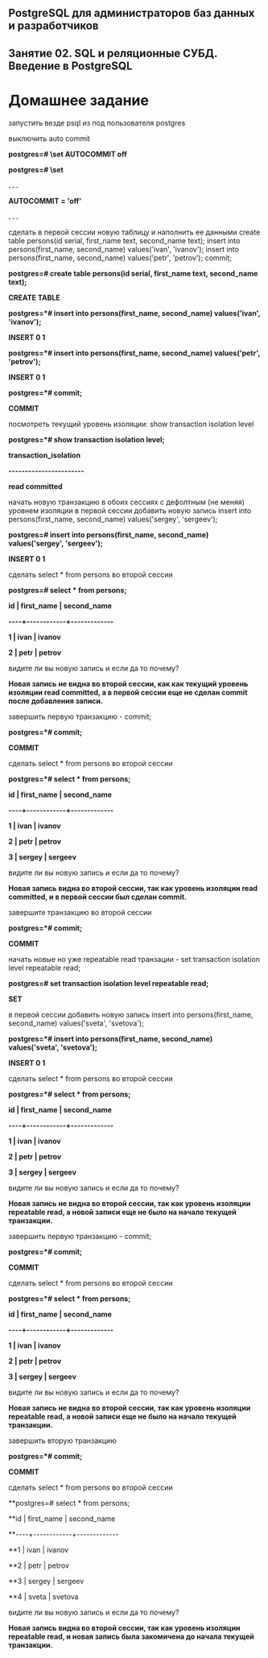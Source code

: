 ## PostgreSQL для администраторов баз данных и разработчиков
## Занятие 02. SQL и реляционные СУБД. Введение в PostgreSQL 
# Домашнее задание

запустить везде psql из под пользователя postgres

выключить auto commit

**postgres=# \set AUTOCOMMIT off**

**postgres=# \set**

**. . .**

**AUTOCOMMIT = 'off'**

**. . .**

сделать в первой сессии новую таблицу и наполнить ее данными create table persons(id serial, first_name text, second_name text); 
insert into persons(first_name, second_name) values('ivan', 'ivanov'); 
insert into persons(first_name, second_name) values('petr', 'petrov'); commit;

**postgres=# create table persons(id serial, first_name text, second_name text);**

**CREATE TABLE**

**postgres=*# insert into persons(first_name, second_name) values('ivan', 'ivanov');**

**INSERT 0 1**

**postgres=*# insert into persons(first_name, second_name) values('petr', 'petrov');**

**INSERT 0 1**

**postgres=*# commit;**

**COMMIT**

посмотреть текущий уровень изоляции: show transaction isolation level

**postgres=*# show transaction isolation level;**

 **transaction_isolation**

**-----------------------**

 **read committed**

начать новую транзакцию в обоих сессиях с дефолтным (не меняя) уровнем изоляции
в первой сессии добавить новую запись insert into persons(first_name, second_name) values('sergey', 'sergeev');

**postgres=# insert into persons(first_name, second_name) values('sergey', 'sergeev');**

**INSERT 0 1**

сделать select * from persons во второй сессии

**postgres=# select * from persons;**

 **id | first_name | second_name**

**----+------------+-------------**

  **1 | ivan       | ivanov**

  **2 | petr       | petrov**

видите ли вы новую запись и если да то почему?

**Новая запись не видна во второй сессии, как как текущий уровень изоляции read committed, а в первой сессии еще не сделан commit после добавления записи.**

завершить первую транзакцию - commit;

**postgres=*# commit;**

**COMMIT**

сделать select * from persons во второй сессии

**postgres=*# select * from persons;**

 **id | first_name | second_name**

**----+------------+-------------**

  **1 | ivan       | ivanov**

  **2 | petr       | petrov**

  **3 | sergey     | sergeev**

видите ли вы новую запись и если да то почему?

**Новая запись видна во второй сессии, так как уровень изоляции read committed, и в первой сессии был сделан commit.**

завершите транзакцию во второй сессии

**postgres=*# commit;**

**COMMIT**

начать новые но уже repeatable read транзации - set transaction isolation level repeatable read;

**postgres=# set transaction isolation level repeatable read;**

**SET**

в первой сессии добавить новую запись insert into persons(first_name, second_name) values('sveta', 'svetova');

**postgres=*# insert into persons(first_name, second_name) values('sveta', 'svetova');**

**INSERT 0 1**

сделать select * from persons во второй сессии

**postgres=*# select * from persons;**

 **id | first_name | second_name**

**----+------------+-------------**

  **1 | ivan       | ivanov**

  **2 | petr       | petrov**

  **3 | sergey     | sergeev**


видите ли вы новую запись и если да то почему?

**Новая запись не видна во второй сессии, так как уровень изоляции repeatable read, а новой записи еще не было на начало текущей транзакции.**

завершить первую транзакцию - commit;

**postgres=*# commit;**

**COMMIT**

сделать select * from persons во второй сессии

**postgres=*# select * from persons;**

 **id | first_name | second_name**

**----+------------+-------------**

  **1 | ivan       | ivanov**

  **2 | petr       | petrov**

  **3 | sergey     | sergeev**


видите ли вы новую запись и если да то почему?

**Новая запись не видна во второй сессии, так как уровень изоляции repeatable read, а новой записи еще не было на начало текущей транзакции.**

завершить вторую транзакцию

**postgres=*# commit;**

**COMMIT**

сделать select * from persons во второй сессии

**postgres=# select * from persons;

 **id | first_name | second_name

**----+------------+-------------

  **1 | ivan       | ivanov

  **2 | petr       | petrov

  **3 | sergey     | sergeev

  **4 | sveta      | svetova


видите ли вы новую запись и если да то почему?

**Новая запись видна во второй сессии, так как уровень изоляции repeatable read, и новая запись была закомичена до начала текущей транзакции.**



